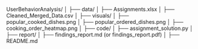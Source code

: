 UserBehaviorAnalysis/
│
├── data/
│   ├── Assignments.xlsx
│   ├── Cleaned_Merged_Data.csv
│
├── visuals/
│   ├── popular_cooked_dishes.png
│   ├── popular_ordered_dishes.png
│   ├── cooking_order_heatmap.png
│
├── code/
│   ├── assignment_solution.py
│
├── report/
│   ├── findings_report.md (or findings_report.pdf)
│
├── README.md
